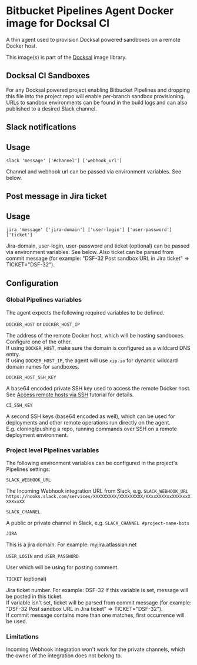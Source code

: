 # Bitbucket Pipelines Agent Docker image for Docksal CI

A thin agent used to provision Docksal powered sandboxes on a remote Docker host.

This image(s) is part of the [Docksal](http://docksal.io) image library.

## Docksal CI Sandboxes

For any Docksal powered project enabling Bitbucket Pipelines and dropping this file into the project repo will enable per-branch sandbox provisioning.
URLs to sandbox environments can be found in the build logs and can also published to a desired Slack channel.


## Slack notifications

## Usage

`slack 'message' ['#channel'] ['webhook_url']`

Channel and webhook url can be passed via environment variables. See below.

## Post message in Jira ticket

## Usage
`jira 'message' ['jira-domain'] ['user-login'] ['user-password'] ['ticket']`

Jira-domain, user-login, user-password and ticket (optional) can be passed via environment variables. See below.
Also ticket can be parsed from commit message (for example: "DSF-32 Post sandbox URL in Jira ticket" => TICKET="DSF-32").

## Configuration

### Global Pipelines variables

The agent expects the following required variables to be defined.

`DOCKER_HOST` or `DOCKER_HOST_IP`

The address of the remote Docker host, which will be hosting sandboxes. Configure one of the other.  
If using `DOCKER_HOST`, make sure the domain is configured as a wildcard DNS entry.  
If using `DOCKER_HOST_IP`, the agent will use `xip.io` for dynamic wildcard domain names for sandboxes. 

`DOCKER_HOST_SSH_KEY`

A base64 encoded private SSH key used to access the remote Docker host.  
See [Access remote hosts via SSH](https://confluence.atlassian.com/bitbucket/access-remote-hosts-via-ssh-847452940.html) 
tutorial for details.

`CI_SSH_KEY`

A second SSH keys (base64 encoded as well), which can be used for deployments and other remote operations run directly on the agent.  
E.g. cloning/pushing a repo, running commands over SSH on a remote deployment environment.

### Project level Pipelines variables 

The following environment variables can be configured in the project's Pipelines settings:

`SLACK_WEBHOOK_URL`

The Incoming Webhook integration URL from Slack, e.g. `SLACK_WEBHOOK_URL https://hooks.slack.com/services/XXXXXXXXX/XXXXXXXXX/XXxxXXXXxxXXXXxxXXXXxxXX`

`SLACK_CHANNEL`

A public or private channel in Slack, e.g. `SLACK_CHANNEL #project-name-bots`

`JIRA`

This is a jira domain. For example: myjira.atlassian.net

`USER_LOGIN` and `USER_PASSWORD`

User which will be using for posting comment.

`TICKET` (optional)

Jira ticket number. For example: DSF-32
If this variable is set, message will be posted in this ticket.<br> 
If variable isn't set, ticket will be parsed from commit message (for example: "DSF-32 Post sandbox URL in Jira ticket" => TICKET="DSF-32").<br>
If commit message contains more than one matches, first occurrence will be used.



### Limitations

Incoming Webhook integration won't work for the private channels, which the owner of the integration does not belong to.
